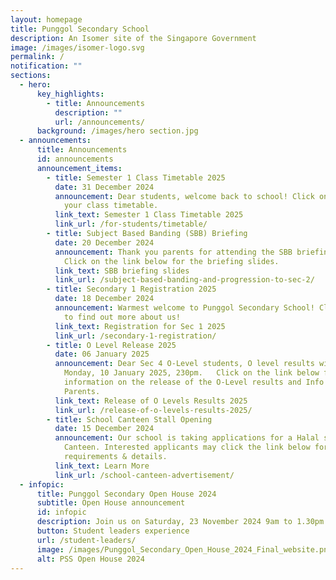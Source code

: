 ```yaml
---
layout: homepage
title: Punggol Secondary School
description: An Isomer site of the Singapore Government
image: /images/isomer-logo.svg
permalink: /
notification: ""
sections:
  - hero:
      key_highlights:
        - title: Announcements
          description: ""
          url: /announcements/
      background: /images/hero section.jpg
  - announcements:
      title: Announcements
      id: announcements
      announcement_items:
        - title: Semester 1 Class Timetable 2025
          date: 31 December 2024
          announcement: Dear students, welcome back to school! Click on the link below for
            your class timetable.
          link_text: Semester 1 Class Timetable 2025
          link_url: /for-students/timetable/
        - title: Subject Based Banding (SBB) Briefing
          date: 20 December 2024
          announcement: Thank you parents for attending the SBB briefing this morning.
            Click on the link below for the briefing slides.
          link_text: SBB briefing slides
          link_url: /subject-based-banding-and-progression-to-sec-2/
        - title: Secondary 1 Registration 2025
          date: 18 December 2024
          announcement: Warmest welcome to Punggol Secondary School! Click the link below
            to find out more about us!
          link_text: Registration for Sec 1 2025
          link_url: /secondary-1-registration/
        - title: O Level Release 2025
          date: 06 January 2025
          announcement: Dear Sec 4 O-Level students, O level results will be released on
            Monday, 10 January 2025, 230pm.   Click on the link below for more
            information on the release of the O-Level results and Info sheet for
            Parents.
          link_text: Release of O Levels Results 2025
          link_url: /release-of-o-levels-results-2025/
        - title: School Canteen Stall Opening
          date: 15 December 2024
          announcement: Our school is taking applications for a Halal stall for our School
            Canteen. Interested applicants may click the link below for
            requirements & details.
          link_text: Learn More
          link_url: /school-canteen-advertisement/
  - infopic:
      title: Punggol Secondary Open House 2024
      subtitle: Open House announcement
      id: infopic
      description: Join us on Saturday, 23 November 2024 9am to 1.30pm
      button: Student leaders experience
      url: /student-leaders/
      image: /images/Punggol_Secondary_Open_House_2024_Final_website.png
      alt: PSS Open House 2024
---
```

